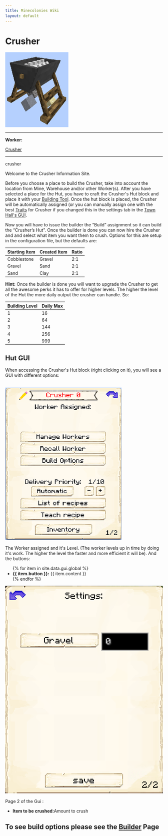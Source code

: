 ```yaml
---
title: Minecolonies Wiki
layout: default
---
```

# Crusher

<div class="infobox box text-center">
    <img src="../../assets/images/buildings/Crusher_Block.png" alt="Crusher" />
    <hr />
    <div class="row section-text text-left">
        <div class="col">
        <p><strong>Worker:</strong></p>
        </div>
        <div class="col">
        <p><a href="../workers/crusher">Crusher</a></p>
        </div>
    </div>
    <hr />
    <recipe>crusher</recipe>
</div>

Welcome to the Crusher Information Site.

Before you choose a place to build the Crusher, take into account the location from Mine, Warehouse and/or other Worker(s). After you have selected a place for the Hut, you have to craft the Crusher's Hut block and place it with your [Building Tool](../items/buildingtool). Once the hut block is placed, the Crusher will be automatically assigned (or you can manually assign one with the best  [Traits](../systems/workerinfo) for Crusher if you changed this in the settings tab in the [Town Hall's GUI](../../source/buildings/townhall).

Now you will have to issue the builder the “Build” assignment so it can build the “Crusher’s Hut”. Once the builder is done you can now hire the Crusher and and select what item you want them to crush. Options for this are setup in the configuration file, but the defaults are: 

| Starting Item | Created Item | Ratio |
| ----- | ----- | ----- |
| Cobblestone   | Gravel       | 2:1   |
| Gravel        | Sand         | 2:1   |
| Sand          | Clay         | 2:1   |

**Hint:** Once the builder is done you will want to upgrade the Crusher to get all the awesome perks it has to offer for higher levels. The higher the level of the Hut the more daily output the crusher can handle. So:

| Building Level | Daily Max |
| ----- | ----- |
| 1 | 16  |
| 2 | 64  |
| 3 | 144 |
| 4 | 256 |
| 5 | 999 |

## Hut GUI

When accessing the Crusher's Hut block (right clicking on it), you will see a GUI with different options:

<br>
<div class="row">
  <div class="col-sm-12 col-md">
    <img src="../../assets/images/gui/crushergui.png" class="img-fluid mx-auto" alt="Crusher GUI">
  </div>
  <div class="col-sm-12 col-md">
    <p>The Worker assigned and it's Level. (The worker levels up in time by doing it's work. The higher the level the faster and more efficient it will be). And the buttons:</p>
    <ul>
      {% for item in site.data.gui.global %}
        <li><strong>{{ item.button }}:</strong> {{ item.content }}</li>
      {% endfor %}
    </ul>
  </div>
</div>
<div class="row">
  <div class="col-sm-12 col-md">
    <img src="../../assets/images/gui/crushergui2.png" class="img-fluid mx-auto" alt="Crusher GUI Page 2">
  </div>
  <div class="col-sm-12 col-md">
    <p>Page 2 of the Gui :</p>
    <ul>
        <li><strong>Item to be crushed:</strong>Amount to crush</li>
    </ul>
  </div>
</div>

## **To see build options please see the [Builder](../../source/workers/builder) Page**
